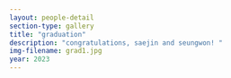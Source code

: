 ```yaml
---
layout: people-detail
section-type: gallery
title: "graduation"
description: "congratulations, saejin and seungwon! "
img-filename: grad1.jpg
year: 2023
---
```

